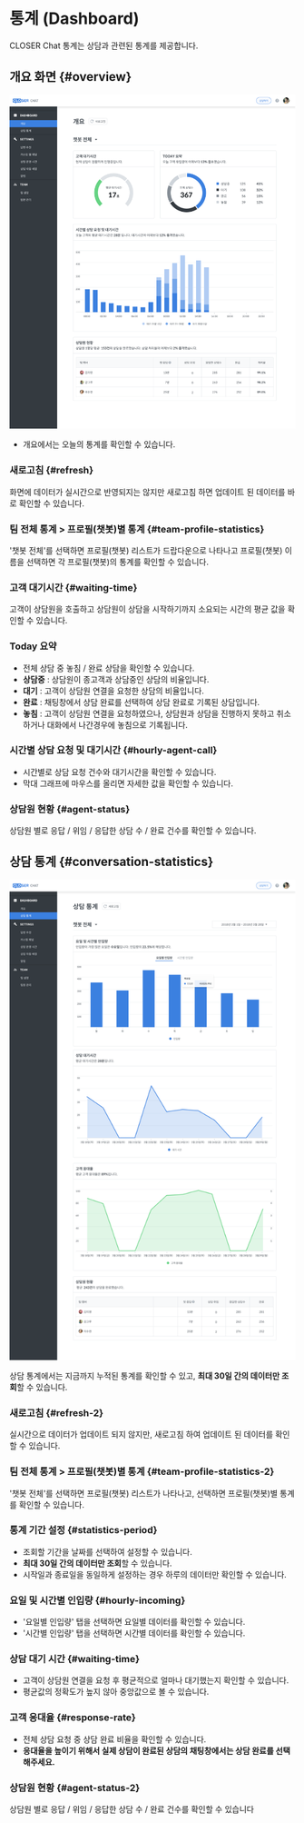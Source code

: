 # 통계 \(Dashboard\)

CLOSER Chat 통계는 상담과 관련된 통계를 제공합니다.

## 개요 화면 {#overview}

![DASHBOARD &amp;gt; &#xAC1C;&#xC694; &#xD654;&#xBA74; &#xC608;&#xC2DC;](../.gitbook/assets/openbeta_chat_setting_dashboard_.png)

* 개요에서는 오늘의 통계를 확인할 수 있습니다.

### 새로고침 {#refresh}

화면에 데이터가 실시간으로 반영되지는 않지만 새로고침 하면 업데이트 된 데이터를 바로 확인할 수 있습니다.

### 팀 전체 통계 &gt; 프로필\(챗봇\)별 통계 {#team-profile-statistics}

'챗봇 전체'를 선택하면 프로필\(챗봇\) 리스트가 드랍다운으로 나타나고 프로필\(챗봇\) 이름을 선택하면 각 프로필\(챗봇\)의 통계를 확인할 수 있습니다.

### 고객 대기시간 {#waiting-time}

고객이 상담원을 호출하고 상담원이 상담을 시작하기까지 소요되는 시간의 평균 값을 확인할 수 있습니다.

### Today 요약

* 전체 상담 중 놓침 / 완료 상담을 확인할 수 있습니다.
* **상담중** : 상담원이 종고객과 상담중인 상담의 비율입니다.
* **대기** : 고객이 상담원 연결을 요청한 상담의 비율입니다.
* **완료** : 채팅창에서 상담 완료를 선택하여 상담 완료로 기록된 상담입니다.
* **놓침** : 고객이 상담원 연결을 요청하였으나, 상담원과 상담을 진행하지 못하고 취소하거나 대화에서 나간경우에 놓침으로 기록됩니다.

### 시간별 상담 요청 및 대기시간 {#hourly-agent-call}

* 시간별로 상담 요청 건수와 대기시간을 확인할 수 있습니다.
* 막대 그래프에 마우스를 올리면 자세한 값을 확인할 수 있습니다.

### 상담원 현황 {#agent-status}

상담원 별로 응답 / 위임 / 응답한 상담 수 / 완료 건수를 확인할 수 있습니다.

## 상담 통계 {#conversation-statistics}

![DASHBOARD &amp;gt; &#xC0C1;&#xB2F4; &#xD1B5;&#xACC4; &#xD654;&#xBA74; &#xC608;&#xC2DC;](../.gitbook/assets/openbeta_chat_setting_dashboard_%20%281%29.png)

상담 통계에서는 지금까지 누적된 통계를 확인할 수 있고, **최대 30일 간의 데이터만 조회**할 수 있습니다.

### 새로고침 {#refresh-2}

실시간으로 데이터가 업데이트 되지 않지만, 새로고침 하여 업데이트 된 데이터를 확인할 수 있습니다.

### 팀 전체 통계 &gt; 프로필\(챗봇\)별 통계 {#team-profile-statistics-2}

'챗봇 전체'를 선택하면 프로필\(챗봇\) 리스트가 나타나고, 선택하면 프로필\(챗봇\)별 통계를 확인할 수 있습니다.

### 통계 기간 설정 {#statistics-period}

* 조회할 기간을 날짜를 선택하여 설정할 수 있습니다.
* **최대 30일 간의 데이터만 조회**할 수 있습니다.
* 시작일과 종료일을 동일하게 설정하는 경우 하루의 데이터만 확인할 수 있습니다.

### 요일 및 시간별 인입량 {#hourly-incoming}

* '요일별 인입량' 탭을 선택하면 요일별 데이터를 확인할 수 있습니다.
* '시간별 인입량' 탭을 선택하면 시간별 데이터를 확인할 수 있습니다.

### 상담 대기 시간 {#waiting-time}

* 고객이 상담원 연결을 요청 후 평균적으로 얼마나 대기했는지 확인할 수 있습니다.
* 평균값의 정확도가 높지 않아 중앙값으로 볼 수 있습니다.

### 고객 응대율 {#response-rate}

* 전체 상담 요청 중 상담 완료 비율을 확인할 수 있습니다.
* **응대율을 높이기 위해서 실제 상담이 완료된 상담의 채팅창에서는 상담 완료를 선택해주세요.**

### 상담원 현황 {#agent-status-2}

상담원 별로 응답 / 위임 / 응답한 상담 수 / 완료 건수를 확인할 수 있습니다



